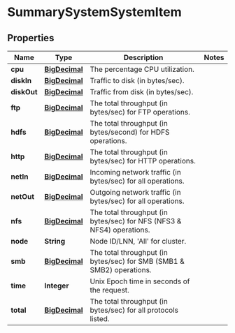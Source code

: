 
# SummarySystemSystemItem

## Properties
Name | Type | Description | Notes
------------ | ------------- | ------------- | -------------
**cpu** | [**BigDecimal**](BigDecimal.md) | The percentage CPU utilization. | 
**diskIn** | [**BigDecimal**](BigDecimal.md) | Traffic to disk (in bytes/sec). | 
**diskOut** | [**BigDecimal**](BigDecimal.md) | Traffic from disk (in bytes/sec). | 
**ftp** | [**BigDecimal**](BigDecimal.md) | The total throughput (in bytes/sec) for FTP operations. | 
**hdfs** | [**BigDecimal**](BigDecimal.md) | The total throughput (in bytes/second) for HDFS operations. | 
**http** | [**BigDecimal**](BigDecimal.md) | The total throughput (in bytes/sec) for HTTP operations. | 
**netIn** | [**BigDecimal**](BigDecimal.md) | Incoming network traffic (in bytes/sec) for all operations. | 
**netOut** | [**BigDecimal**](BigDecimal.md) | Outgoing network traffic (in bytes/sec) for all operations. | 
**nfs** | [**BigDecimal**](BigDecimal.md) | The total throughput (in bytes/sec) for NFS (NFS3 &amp; NFS4) operations. | 
**node** | **String** | Node ID/LNN, &#39;All&#39; for cluster. | 
**smb** | [**BigDecimal**](BigDecimal.md) | The total throughput (in bytes/sec) for SMB (SMB1 &amp; SMB2) operations. | 
**time** | **Integer** | Unix Epoch time in seconds of the request. | 
**total** | [**BigDecimal**](BigDecimal.md) | The total throughput (in bytes/sec) for all protocols listed. | 



